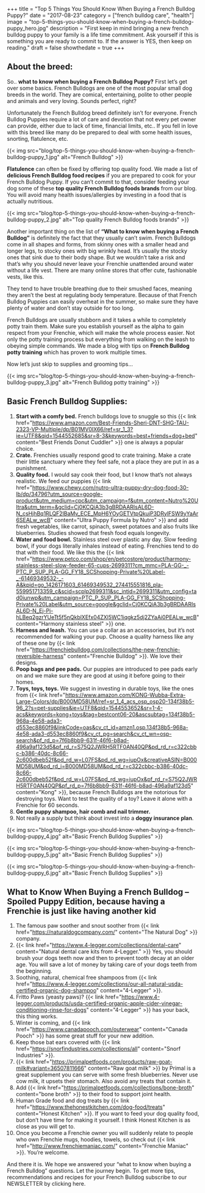 +++
 title = "Top 5 Things You Should Know When Buying a French Bulldog Puppy?"
 date = "2017-08-23"
 category = ["french bulldog care", "health"]
 image = "top-5-things-you-should-know-when-buying-a-french-bulldog-puppy_hero.jpg"
 description = "First keep in mind bringing a new french bulldog puppy to your family is a life time commitment. Ask yourself if this is something you are ready to commit to. If the answer is YES, then keep on reading."
 draft = false
 showthedate = true
+++

## About the breed:
So.. **what to know when buying a French Bulldog Puppy?** First let’s get over some basics. French Bulldogs are one of the most popular small dog breeds in the world. They are comical, entertaining, polite to other people and animals and very loving. Sounds perfect, right?

Unfortunately the French Bulldog breed definitely isn’t for everyone. French Bulldog Puppies require a lot of care and devotion that not every pet owner can provide, either due to lack of time, financial limits, etc.. If you fell in love with this breed like many do be prepared to deal with some health issues, snorting, flatulence, etc.

{{< img src="blog/top-5-things-you-should-know-when-buying-a-french-bulldog-puppy_1.jpg" alt="French Bulldog" >}}

**Flatulence** can often be fixed by offering top quality food. We made a list of **delicious French Bulldog food recipes** if you are prepared to cook for your French Bulldog Puppy. If you can’t commit to that, consider feeding your dog some of these **top quality French Bulldog foods brands** from our blog. You will avoid many health issues/allergies by investing in a food that is actually nutritious.

{{< img src="blog/top-5-things-you-should-know-when-buying-a-french-bulldog-puppy_2.jpg" alt="Top quality French Bulldog foods brands" >}}

Another important thing on the list of **“What to know when buying a French Bulldog”** is definitely the fact that they usually can’t swim. French Bulldogs come in all shapes and forms, from skinny ones with a smaller head and longer legs, to stocky ones with big wrinkly head. It’s usually the stocky ones that sink due to their body shape. But we wouldn’t take a risk and that’s why you should never leave your Frenchie unattended around water without a life vest. There are many online stores that offer cute, fashionable vests, like this.

They tend to have trouble breathing due to their smushed faces, meaning they aren’t the best at regulating body temperature. Because of that French Bulldog Puppies can easily overheat in the summer, so make sure they have plenty of water and don’t stay outside for too long.

French Bulldogs are usually stubborn and it takes a while to completely potty train them. Make sure you establish yourself as the alpha to gain respect from your Frenchie, which will make the whole process easier. Not only the potty training process but everything from walking on the leash to obeying simple commands. We made a blog with tips on **French Bulldog potty training** which has proven to work multiple times.

Now let’s just skip to supplies and grooming tips…

{{< img src="blog/top-5-things-you-should-know-when-buying-a-french-bulldog-puppy_3.jpg" alt="French Bulldog potty training" >}}

## Basic French Bulldog Supplies:
1. **Start with a comfy bed.** French bulldogs love to snuggle so this {{< link href="https://www.amazon.com/Best-Friends-Sheri-DNT-SHG-TAU-2323-VP-Multiple/dp/B01MV0IX66/ref=sr_1_3?ie=UTF8&qid=1544552685&sr=8-3&keywords=best+friends+dog+bed" content="Best Friends Donut Cuddler" >}} one is always a popular choice.
2. **Crate.** Frenchies usually respond good to crate training. Make a crate their little sanctuary where they feel safe, not a place they are put in as a punishment.
3. **Quality food.** I would say cook their food, but I know that’s not always realistic. We feed our puppies {{< link href="https://www.chewy.com/nutro-ultra-puppy-dry-dog-food-30-lb/dp/34796?utm_source=google-product&utm_medium=cpc&utm_campaign=f&utm_content=Nutro%20Ultra&utm_term=&gclid=Cj0KCQiA3b3gBRDAARIsAL6D-N_csHjhBq1RLQF2lBaMv_ECE_MpH6YOyGETVtpQkujP3DRylFSW9yYaAr6SEALw_wcB" content="Ultra Puppy Formula by Nutro" >}} and add fresh vegetables, like carrot, spinach, sweet potatoes and also fruits like blueberries. Studies showed that fresh food equals longevity.
4. **Water and food bowl.** Stainless steel over plastic any day. Slow feeding bowl, if your dogs literally inhales instead of eating. Frenchies tend to do that with their food. We like this the {{< link href="https://www.petco.com/shop/en/petcostore/product/harmony-stainless-steel-slow-feeder-65-cups-2699311?cm_mmc=PLA-GG-_-PTC_P_SUP_PLA-GG_FY18_SCShopping-Private%20Label-_-61469349532-_-A&kpid=go_1426171603_61469349532_274415551816_pla-559951713359_c&scid=scplp2699311&sc_intid=2699311&utm_config=tad0iunwp&utm_campaign=PTC_P_SUP_PLA-GG_FY18_SCShopping-Private%20Label&utm_source=google&gclid=Cj0KCQiA3b3gBRDAARIsAL6D-N_Ej-Pi-hLBeq2gzrYUeTt5f5nQkblXEfx04ZXl5WC1iqgkz5dj2ZYaAi0PEALw_wcB" content="Harmony stainless steel" >}} one.
5. **Harness and leash.** You can use a collar as an accessories, but it’s not recommended for walking your pup. Choose a quality harness like any of these one by {{< link href="https://frenchiebulldog.com/collections/the-new-frenchie-reversible-harness" content="Frenchie Bulldog" >}}. We love their designs.
6. **Poop bags and pee pads.** Our puppies are introduced to pee pads early on and we make sure they are good at using it before going to their homes.
7. **Toys, toys, toys.** We suggest in investing in durable toys, like the ones from {{< link href="https://www.amazon.com/KONG-Wubba-Extra-Large-Colors/dp/B000MD58UM/ref=sr_1_4_acs_osp_osp20-134f38b5-96_2?s=pet-supplies&ie=UTF8&qid=1544553652&sr=1-4-acs&keywords=kong+toys&tag=bestcont06-20&ascsubtag=134f38b5-968a-4e58-ada3-d553ec8860f9&linkCode=oas&cv_ct_id=amzn1.osp.134f38b5-968a-4e58-ada3-d553ec8860f9&cv_ct_pg=search&cv_ct_wn=osp-search&pf_rd_p=7f6b8bb9-631f-46f6-b8ad-496a9af123d5&pf_rd_r=S75Q2JWRH5RTF0AN40QP&pd_rd_r=c322cbbc-b386-40dc-8c66-2c600dbeb52f&pd_rd_w=L07FS&pd_rd_wg=iupOx&creativeASIN=B000MD58UM&pd_rd_i=B000MD58UM&pd_rd_r=c322cbbc-b386-40dc-8c66-2c600dbeb52f&pd_rd_w=L07FS&pd_rd_wg=iupOx&pf_rd_r=S75Q2JWRH5RTF0AN40QP&pf_rd_p=7f6b8bb9-631f-46f6-b8ad-496a9af123d5" content="Kong" >}}, because French Bulldogs are the notorious for destroying toys. Want to test the quality of a toy? Leave it alone with a Frenchie for 60 seconds.
8. **Gentle puppy shampoo, hair comb and nail trimmer.**
9. Not really a supply but think about invest into a **doggy insurance plan**.

{{< img src="blog/top-5-things-you-should-know-when-buying-a-french-bulldog-puppy_4.jpg" alt="Basic French Bulldog Supplies" >}}

{{< img src="blog/top-5-things-you-should-know-when-buying-a-french-bulldog-puppy_5.jpg" alt="Basic French Bulldog Supplies" >}}

{{< img src="blog/top-5-things-you-should-know-when-buying-a-french-bulldog-puppy_6.jpg" alt="Basic French Bulldog Supplies" >}}

## What to Know When Buying a French Bulldog – Spoiled Puppy Edition, because having a Frenchie is just like having another kid
1. The famous paw soother and snout soother from {{< link href="https://naturaldogcompany.com/" content="The Natural Dog" >}} company.
2. {{< link href="https://www.4-legger.com/collections/dental-care" content="Natural dental care kits from 4-Legger." >}} Yes, you should brush your dogs teeth now and then to prevent tooth decay at an older age. You will save a lot of money by taking care of your dogs teeth from the beginning.
3. Soothing, natural, chemical free shampoos from {{< link href="https://www.4-legger.com/collections/our-all-natural-usda-certified-organic-dog-shampoo" content="4-Legger" >}}.
4. Fritto Paws (yeasty paws)? {{< link href="https://www.4-legger.com/products/usda-certified-organic-apple-cider-vinegar-conditioning-rinse-for-dogs" content="4-Legger" >}} has your back, this thing works.
5. Winter is coming, and {{< link href="https://www.canadapooch.com/outerwear" content="Canada Pooch" >}} has some great stuff for your new addition.
6. Keep those bat ears covered with {{< link href="https://snorfindustries.com/collections/all" content="Snorf Industries" >}}.
7. {{< link href="https://primalpetfoods.com/products/raw-goat-milk#variant=36507811666" content="Raw goat milk" >}} by Primal is a great supplement you can serve with some fresh blueberries. Never use cow milk, it upsets their stomach. Also avoid any treats that contain it.
8. Add {{< link href="https://primalpetfoods.com/collections/bone-broth" content="bone broth" >}} to their food to support joint health.
9. Human Grade food and dog treats by {{< link href="https://www.thehonestkitchen.com/dog-food/treats" content="Honest Kitchen" >}}. If you want to feed your dog quality food, but don’t have time for making it yourself. I think Honest Kitchen is as close as you will get to.
10. Once you become a Frenchie owner you will suddenly relate to people who own Frenchie mugs, hoodies, towels, so check out {{< link href="http://www.frenchiemaniac.com/" content="Frenchie Maniac" >}}. You’re welcome.

And there it is. We hope we answered your “what to know when buying a French Bulldog” questions. Let the journey begin. To get more tips, recommendations and recipes for your French Bulldog subscribe to our NEWSLETTER by clicking here.
